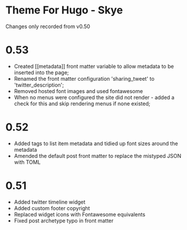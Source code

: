 # Theme For Hugo - Skye

Changes only recorded from v0.50

# 0.53

* Created [[metadata]] front matter variable to allow metadata to be inserted into the page;
* Renamed the front matter configuration 'sharing_tweet' to 'twitter_description'; 
* Removed hosted font images and used fontawesome
* When no menus were configured the site did not render - added a check for this and skip rendering menus if none existed;

# 0.52

* Added tags to list item metadata and tidied up font sizes around the metadata
* Amended the default post front matter to replace the mistyped JSON with TOML

# 0.51

* Added twitter timeline widget
* Added custom footer copyright
* Replaced widget icons with Fontawesome equivalents
* Fixed post archetype typo in front matter
